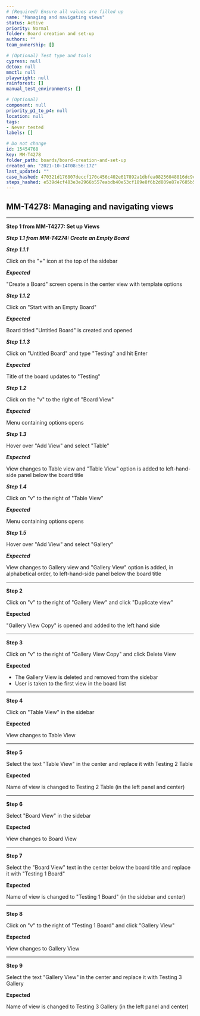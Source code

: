 ```yaml
---
# (Required) Ensure all values are filled up
name: "Managing and navigating views"
status: Active
priority: Normal
folder: Board creation and set-up
authors: ""
team_ownership: []

# (Optional) Test type and tools
cypress: null
detox: null
mmctl: null
playwright: null
rainforest: []
manual_test_environments: []

# (Optional)
component: null
priority_p1_to_p4: null
location: null
tags: 
- Never tested
labels: []

# Do not change
id: 15454768
key: MM-T4278
folder_path: boards/board-creation-and-set-up
created_on: "2021-10-14T08:56:17Z"
last_updated: ""
case_hashed: 470321d176807deccf170c456c402e617892a1dbfea08256048816dc9cf96a0ec2153ce976c2e8133b8751c6f975227f
steps_hashed: e539d4cf483e3e2966b557eabdb40e53cf189e8f6b2d809e87e7685b5ab1967240a2f2fe19eb19579ff6819c7171f302
---
```


## MM-T4278: Managing and navigating views

---

**Step 1 from MM-T4277: Set up Views**

<!-- (Auto-generated) Note: The following step/s in Step 1 should not be updated here. Instead, modify directly to the referenced MM-T4277 test case. -->

_**Step 1.1 from MM-T4274: Create an Empty Board**_

<!-- (Auto-generated) Note: The following step/s in Step 1 should not be updated here. Instead, modify directly to the referenced MM-T4274 test case. -->

_**Step 1.1.1**_

Click on the "+" icon at the top of the sidebar

_**Expected**_

"Create a Board" screen opens in the center view with template options

_**Step 1.1.2**_

Click on "Start with an Empty Board"

_**Expected**_

Board titled "Untitled Board" is created and opened

_**Step 1.1.3**_

Click on "Untitled Board" and type "Testing" and hit Enter

_**Expected**_

Title of the board updates to "Testing"

_**Step 1.2**_

Click on the "v" to the right of "Board View"

_**Expected**_

Menu containing options opens

_**Step 1.3**_

Hover over "Add View" and select "Table"

_**Expected**_

View changes to Table view and "Table View" option is added to left-hand-side panel below the board title

_**Step 1.4**_

Click on "v" to the right of "Table View"

_**Expected**_

Menu containing options opens

_**Step 1.5**_

Hover over "Add View" and select "Gallery"

_**Expected**_

View changes to Gallery view and "Gallery View" option is added, in alphabetical order, to left-hand-side panel below the board title

---

**Step 2**

Click on "v" to the right of "Gallery View" and click "Duplicate view"

**Expected**

"Gallery View Copy" is opened and added to the left hand side

---

**Step 3**

Click on "v" to the right of "Gallery View Copy" and click Delete View

**Expected**

- The Gallery View is deleted and removed from the sidebar
- User is taken to the first view in the board list

---

**Step 4**

Click on "Table View" in the sidebar

**Expected**

View changes to Table View

---

**Step 5**

Select the text "Table View" in the center and replace it with Testing 2 Table

**Expected**

Name of view is changed to Testing 2 Table (in the left panel and center)

---

**Step 6**

Select "Board View" in the sidebar

**Expected**

View changes to Board View

---

**Step 7**

Select the "Board View" text in the center below the board title and replace it with "Testing 1 Board"

**Expected**

Name of view is changed to "Testing 1 Board" (in the sidebar and center)

---

**Step 8**

Click on "v" to the right of "Testing 1 Board" and click "Gallery View"

**Expected**

View changes to Gallery View

---

**Step 9**

Select the text "Gallery View" in the center and replace it with Testing 3 Gallery

**Expected**

Name of view is changed to Testing 3 Gallery (in the left panel and center)
